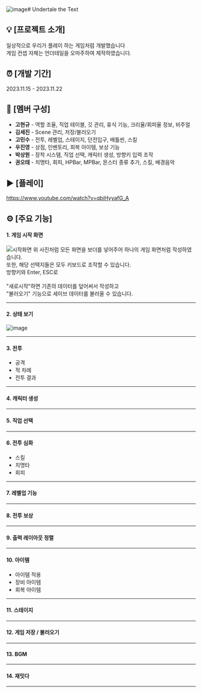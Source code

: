 ![image](https://github.com/gusrb0296/TeamProject/assets/21351278/3905c9ef-108a-4c63-b053-e926a04c279c)# Undertale the Text

## 💡 [프로젝트 소개]
일상적으로 우리가 플레이 하는 게임처럼 개발했습니다 <br/>
게임 컨셉 자체는 언더테일을 오마주하여 제작하였습니다.

## ⏰ [개발 기간]
2023.11.15 - 2023.11.22

## 👥 [멤버 구성]
+ <b>고현규</b> - 역할 조율, 직업 테이블, 깃 관리, 휴식 기능, 크리율/회피율 정보, 비주얼 <br/>
+ <b>김세진</b> - Scene 관리, 저장/불러오기 <br/>
+ <b>고민수</b> - 전투, 레벨업, 스테이지, 던전입구, 배틀씬, 스킬 <br/>
+ <b>우진영</b> - 상점, 인벤토리, 회복 아이템, 보상 기능 <br/>
+ <b>박상원</b> - 장착 시스템, 직업 선택, 캐릭터 생성, 방향키 입력 조작 <br/>
+ <b>권오태</b> - 치명타, 회피, HPBar, MPBar, 몬스터 종류 추가, 스킬, 배경음악 <br/>

## ▶️ [플레이]
https://www.youtube.com/watch?v=qbiHyyafG_A


## ⚙ [주요 기능]
#### 1. 게임 시작 화면
![시작화면](https://github.com/gusrb0296/TeamProject/assets/21351278/0f9ab90b-5cb1-4f34-8348-23e26dab03bc)
위 사진처럼 모든 화면을 보더를 넣어주어 하나의 게임 화면처럼 작성하였습니다. <br/>
또한, 해당 선택지들은 모두 키보드로 조작할 수 있습니다. <br/>
방향키와 Enter, ESC로 <br/>
<br/>
"새로시작"하면 기존의 데이터를 덮어써서 작성하고 <br/>
"불러오기" 기능으로 세이브 데이터를 불러올 수 있습니다.
***
#### 2. 상태 보기
![image](https://github.com/gusrb0296/TeamProject/assets/21351278/91dbae83-2da1-4da8-a6da-4edf5b8d03a0)

***
#### 3. 전투
   + 공격
   + 적 차례
   + 전투 결과
***
#### 4. 캐릭터 생성
***
#### 5. 직업 선택
***

#### 6. 전투 심화
   + 스킬
   + 치명타
   + 회피
***
#### 7. 레벨업 기능
***
#### 8. 전투 보상
***
#### 9. 출력 레이아웃 정렬
***
#### 10. 아이템
   + 아이템 적용
   + 장비 아이템
   + 회복 아이템
***
#### 11. 스테이지
***
#### 12. 게임 저장 / 불러오기
***
#### 13. BGM
***
#### 14. 재밋다
***
